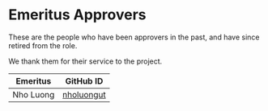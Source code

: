 # Emeritus Approvers

These are the people who have been approvers in the past, and have since retired from the role.

We thank them for their service to the project.

| Emeritus | GitHub ID |
| -------- | --------- |
| Nho Luong | [nholuongut](https://github.com/nholuongut) |

